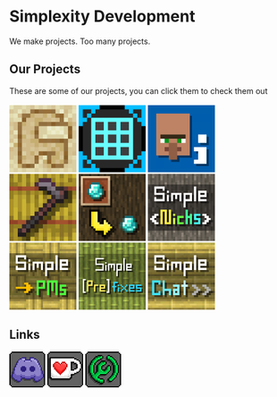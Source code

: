 # Simplexity Development

We make projects. Too many projects. 

## Our Projects

These are some of our projects, you can click them to check them out
<br><br>
<a href="https://modrinth.com/resourcepack/sus-sand"><img src="https://raw.githubusercontent.com/Simplexity-Development/.github/main/organization_resources/assets/logos/2024_logo_versions/240x240_files/sus_pack_240x240.png" alt="Logo for the 'sus sand' project. It pictures an among-us character inside of sand" height=120></a>
<a href="https://modrinth.com/resourcepack/high-contrast-extended"><img src="https://raw.githubusercontent.com/Simplexity-Development/.github/main/organization_resources/assets/logos/2024_logo_versions/240x240_files/high_contrast_extended_240x240.png" alt="High contrast extended logo. It pictures a crafting table made with bright blue and dark gray instead of the usual browns" height=120></a>
<a href="https://modrinth.com/plugin/villager-info"><img src="https://raw.githubusercontent.com/Simplexity-Development/.github/main/organization_resources/assets/logos/2024_logo_versions/240x240_files/villager_info_240x240.png" alt="Villager info logo. It pictures a villager ona blue background with a letter i next to it" height=120></a>
<br><a href="https://modrinth.com/plugin/scythe"><img src="https://raw.githubusercontent.com/Simplexity-Development/.github/main/organization_resources/assets/logos/2024_logo_versions/240x240_files/scythe_240x240.png" alt="Scythe logo. It pictures a netherite hoe over a bale of hay" height=120></a>
<a href="https://modrinth.com/plugin/invisible-frames"><img src="https://raw.githubusercontent.com/Simplexity-Development/.github/main/organization_resources/assets/logos/2024_logo_versions/240x240_files/invisible_frames_240x240.png" alt="Invisible Frames logo. It pictures a diamond in an item frame, and then an arrow pointing to a diamond that appears to not be in an item frame" height=120></a>
<a href="https://modrinth.com/plugin/simplenicks"><img src="https://raw.githubusercontent.com/Simplexity-Development/.github/main/organization_resources/assets/logos/2024_logo_versions/240x240_files/simple_nicks_240x240.png" alt="Simple nicks logo. It pictures the text 'Simple Nicks' rendered over acacia logs." height=120></a>
<br><a href="https://modrinth.com/plugin/simplepms"><img src="https://raw.githubusercontent.com/Simplexity-Development/.github/main/organization_resources/assets/logos/2024_logo_versions/240x240_files/simple_pms_240x240.png" alt="Simple PMs logo. It pictures the text 'Simple PMs' rendered over bamboo mosaic blocks" height=120></a>
<a href="https://modrinth.com/plugin/simpleprefixes"><img src="https://raw.githubusercontent.com/Simplexity-Development/.github/main/organization_resources/assets/logos/2024_logo_versions/240x240_files/simple_prefixes_240x240.png" alt="Simple Prefixes logo. It pictures the text 'Simple Prefixes' rendered over bamboo blocks" height=120></a>
<a href="https://modrinth.com/plugin/simple-chat"><img src="https://raw.githubusercontent.com/Simplexity-Development/.github/main/organization_resources/assets/logos/2024_logo_versions/240x240_files/simple_chat_240x240.png" alt="Simple Chat logo. It pictures the text 'Simple Chat' rendered over bamboo planks" height=120></a>

## Links

<a href="https://discord.gg/qe3YQrbegA"><img src="https://raw.githubusercontent.com/Simplexity-Development/.github/main/organization_resources/assets/discord-assets/discord_240x240.png" alt="Discord logo in a pixel-art style" height=64></a>
<a href="https://ko-fi.com/simple_dev"><img src="https://raw.githubusercontent.com/Simplexity-Development/.github/main/organization_resources/assets/discord-assets/kofi_240x240.png" alt="Ko-Fi logo in a pixel-art style" height=64></a>
<a href="https://modrinth.com/organization/simplexity"><img src="https://raw.githubusercontent.com/Simplexity-Development/.github/main/organization_resources/assets/discord-assets/modrinth_button_240x240.png" alt="Modrinth logo in a pixel-art style" height=64></a>
